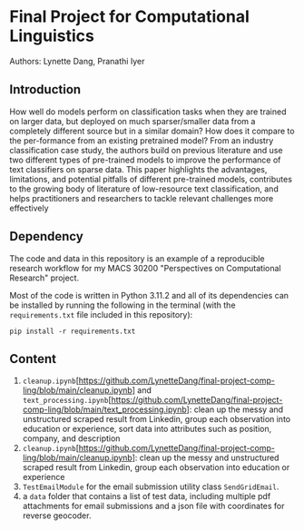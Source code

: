 # Final Project for Computational Linguistics
Authors: Lynette Dang, Pranathi Iyer

## Introduction

How well do models perform on classification tasks when they are trained on larger data, but deployed on much sparser/smaller data from a completely different source but in a similar domain? How does it compare to the per-formance from an existing pretrained model? From an industry classification case study, the authors build on previous literature and use two different types of pre-trained models to improve the performance of text classifiers on sparse data. This paper highlights the advantages, limitations, and potential pitfalls of different pre-trained models, contributes to the growing body of literature of low-resource text classification, and helps practitioners and researchers to tackle relevant challenges more effectively
 
## Dependency

The code and data in this repository is an example of a reproducible research workflow for my MACS 30200 "Perspectives on Computational Research" project.

Most of the code is written in Python 3.11.2 and all of its dependencies can be installed by running the following in the terminal (with the `requirements.txt` file included in this repository):

```
pip install -r requirements.txt
```
## Content
1. `cleanup.ipynb`[https://github.com/LynetteDang/final-project-comp-ling/blob/main/cleanup.ipynb] and `text_processing.ipynb`[https://github.com/LynetteDang/final-project-comp-ling/blob/main/text_processing.ipynb]: clean up the messy and unstructured scraped result from Linkedin, group each observation into education or experience, sort data into attributes such as position, company, and description
2. `cleanup.ipynb`[https://github.com/LynetteDang/final-project-comp-ling/blob/main/cleanup.ipynb]: clean up the messy and unstructured scraped result from Linkedin, group each observation into education or experience
3. `TestEmailModule` for the email submission utility class `SendGridEmail`. 
4.  a `data` folder that contains a list of test data, including multiple pdf attachments for email submissions and a json file with coordinates for reverse geocoder. 
